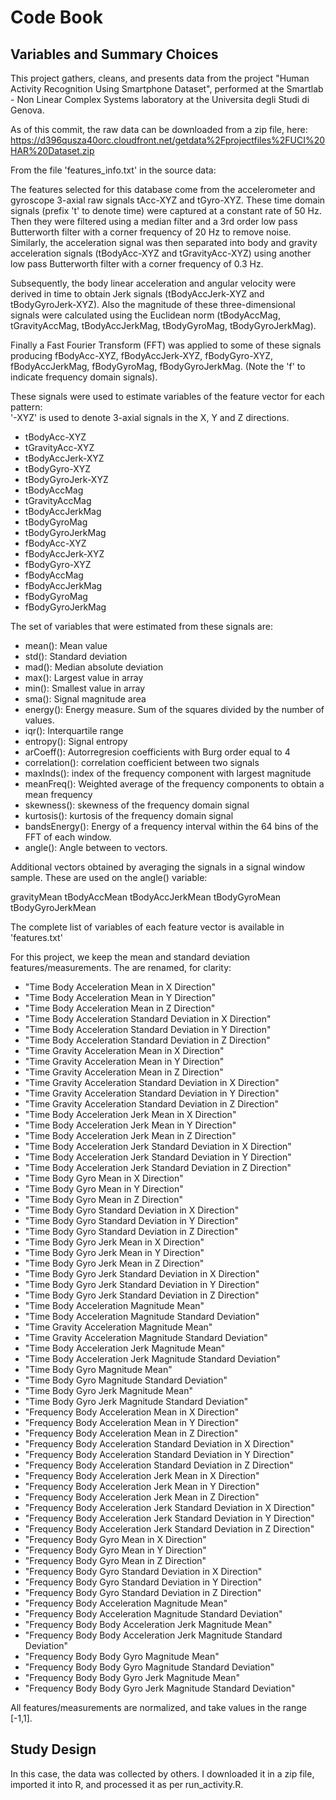 Code Book
=========

## Variables and Summary Choices ##

This project gathers, cleans, and presents data from the project "Human Activity Recognition Using Smartphone Dataset", performed at the Smartlab - Non Linear Complex Systems laboratory at the Universita degli Studi di Genova.

As of this commit, the raw data can be downloaded from a zip file, here: https://d396qusza40orc.cloudfront.net/getdata%2Fprojectfiles%2FUCI%20HAR%20Dataset.zip

From the file 'features_info.txt' in the source data:

The features selected for this database come from the accelerometer and gyroscope 3-axial raw signals tAcc-XYZ and tGyro-XYZ. These time domain signals (prefix 't' to denote time) were captured at a constant rate of 50 Hz. Then they were filtered using a median filter and a 3rd order low pass Butterworth filter with a corner frequency of 20 Hz to remove noise. Similarly, the acceleration signal was then separated into body and gravity acceleration signals (tBodyAcc-XYZ and tGravityAcc-XYZ) using another low pass Butterworth filter with a corner frequency of 0.3 Hz. 

Subsequently, the body linear acceleration and angular velocity were derived in time to obtain Jerk signals (tBodyAccJerk-XYZ and tBodyGyroJerk-XYZ). Also the magnitude of these three-dimensional signals were calculated using the Euclidean norm (tBodyAccMag, tGravityAccMag, tBodyAccJerkMag, tBodyGyroMag, tBodyGyroJerkMag). 

Finally a Fast Fourier Transform (FFT) was applied to some of these signals producing fBodyAcc-XYZ, fBodyAccJerk-XYZ, fBodyGyro-XYZ, fBodyAccJerkMag, fBodyGyroMag, fBodyGyroJerkMag. (Note the 'f' to indicate frequency domain signals). 

These signals were used to estimate variables of the feature vector for each pattern:  
'-XYZ' is used to denote 3-axial signals in the X, Y and Z directions.

- tBodyAcc-XYZ
- tGravityAcc-XYZ
- tBodyAccJerk-XYZ
- tBodyGyro-XYZ
- tBodyGyroJerk-XYZ
- tBodyAccMag
- tGravityAccMag
- tBodyAccJerkMag
- tBodyGyroMag
- tBodyGyroJerkMag
- fBodyAcc-XYZ
- fBodyAccJerk-XYZ
- fBodyGyro-XYZ
- fBodyAccMag
- fBodyAccJerkMag
- fBodyGyroMag
- fBodyGyroJerkMag

The set of variables that were estimated from these signals are: 

- mean(): Mean value
- std(): Standard deviation
- mad(): Median absolute deviation 
- max(): Largest value in array
- min(): Smallest value in array
- sma(): Signal magnitude area
- energy(): Energy measure. Sum of the squares divided by the number of values. 
- iqr(): Interquartile range 
- entropy(): Signal entropy
- arCoeff(): Autorregresion coefficients with Burg order equal to 4
- correlation(): correlation coefficient between two signals
- maxInds(): index of the frequency component with largest magnitude
- meanFreq(): Weighted average of the frequency components to obtain a mean frequency
- skewness(): skewness of the frequency domain signal 
- kurtosis(): kurtosis of the frequency domain signal 
- bandsEnergy(): Energy of a frequency interval within the 64 bins of the FFT of each window.
- angle(): Angle between to vectors.

Additional vectors obtained by averaging the signals in a signal window sample. These are used on the angle() variable:

gravityMean
tBodyAccMean
tBodyAccJerkMean
tBodyGyroMean
tBodyGyroJerkMean

The complete list of variables of each feature vector is available in 'features.txt'


For this project, we keep the mean and standard deviation features/measurements. The are renamed, for clarity:

- "Time Body Acceleration Mean in X Direction"                                                      
- "Time Body Acceleration Mean in Y Direction"                                                      
- "Time Body Acceleration Mean in Z Direction"                                                      
- "Time Body Acceleration Standard Deviation in X Direction"                                        
- "Time Body Acceleration Standard Deviation in Y Direction"                                        
- "Time Body Acceleration Standard Deviation in Z Direction"                                        
- "Time Gravity Acceleration Mean in X Direction"                                                   
- "Time Gravity Acceleration Mean in Y Direction"                                                   
- "Time Gravity Acceleration Mean in Z Direction"                                                   
- "Time Gravity Acceleration Standard Deviation in X Direction"                                     
- "Time Gravity Acceleration Standard Deviation in Y Direction"                                     
- "Time Gravity Acceleration Standard Deviation in Z Direction"                                     
- "Time Body Acceleration Jerk Mean in X Direction"                                                 
- "Time Body Acceleration Jerk Mean in Y Direction"                                                 
- "Time Body Acceleration Jerk Mean in Z Direction"                                                 
- "Time Body Acceleration Jerk Standard Deviation in X Direction"                                   
- "Time Body Acceleration Jerk Standard Deviation in Y Direction"                                   
- "Time Body Acceleration Jerk Standard Deviation in Z Direction"                                   
- "Time Body Gyro Mean in X Direction"                                                              
- "Time Body Gyro Mean in Y Direction"                                                              
- "Time Body Gyro Mean in Z Direction"                                                              
- "Time Body Gyro Standard Deviation in X Direction"                                                
- "Time Body Gyro Standard Deviation in Y Direction"                                                
- "Time Body Gyro Standard Deviation in Z Direction"                                                
- "Time Body Gyro Jerk Mean in X Direction"                                                         
- "Time Body Gyro Jerk Mean in Y Direction"                                                         
- "Time Body Gyro Jerk Mean in Z Direction"                                                         
- "Time Body Gyro Jerk Standard Deviation in X Direction"                                           
- "Time Body Gyro Jerk Standard Deviation in Y Direction"                                           
- "Time Body Gyro Jerk Standard Deviation in Z Direction"                                           
- "Time Body Acceleration Magnitude Mean"                                                           
- "Time Body Acceleration Magnitude Standard Deviation"                                             
- "Time Gravity Acceleration Magnitude Mean"                                                        
- "Time Gravity Acceleration Magnitude Standard Deviation"                                          
- "Time Body Acceleration Jerk Magnitude Mean"                                                      
- "Time Body Acceleration Jerk Magnitude Standard Deviation"                                        
- "Time Body Gyro Magnitude Mean"                                                                   
- "Time Body Gyro Magnitude Standard Deviation"                                                     
- "Time Body Gyro Jerk Magnitude Mean"                                                              
- "Time Body Gyro Jerk Magnitude Standard Deviation"                                                
- "Frequency Body Acceleration Mean in X Direction"                                                 
- "Frequency Body Acceleration Mean in Y Direction"                                                 
- "Frequency Body Acceleration Mean in Z Direction"                                                 
- "Frequency Body Acceleration Standard Deviation in X Direction"                                   
- "Frequency Body Acceleration Standard Deviation in Y Direction"                                   
- "Frequency Body Acceleration Standard Deviation in Z Direction"                                   
- "Frequency Body Acceleration Jerk Mean in X Direction"                                            
- "Frequency Body Acceleration Jerk Mean in Y Direction"                                            
- "Frequency Body Acceleration Jerk Mean in Z Direction"                                            
- "Frequency Body Acceleration Jerk Standard Deviation in X Direction"                              
- "Frequency Body Acceleration Jerk Standard Deviation in Y Direction"                              
- "Frequency Body Acceleration Jerk Standard Deviation in Z Direction"                              
- "Frequency Body Gyro Mean in X Direction"                                                         
- "Frequency Body Gyro Mean in Y Direction"                                                         
- "Frequency Body Gyro Mean in Z Direction"                                                         
- "Frequency Body Gyro Standard Deviation in X Direction"                                           
- "Frequency Body Gyro Standard Deviation in Y Direction"                                           
- "Frequency Body Gyro Standard Deviation in Z Direction"                                           
- "Frequency Body Acceleration Magnitude Mean"                                                      
- "Frequency Body Acceleration Magnitude Standard Deviation"                                        
- "Frequency Body Body Acceleration Jerk Magnitude Mean"                                            
- "Frequency Body Body Acceleration Jerk Magnitude Standard Deviation"                              
- "Frequency Body Body Gyro Magnitude Mean"                                                         
- "Frequency Body Body Gyro Magnitude Standard Deviation"                                           
- "Frequency Body Body Gyro Jerk Magnitude Mean"                                                    
- "Frequency Body Body Gyro Jerk Magnitude Standard Deviation"                                      

All features/measurements are normalized, and take values in the range [-1,1].

## Study Design ##

In this case, the data was collected by others. I downloaded it in a zip file, imported it into R, and processed it as per run_activity.R.

